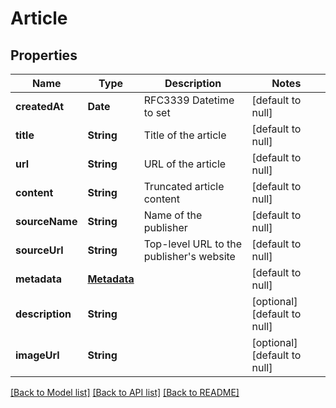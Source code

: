 # Article
## Properties

| Name | Type | Description | Notes |
|------------ | ------------- | ------------- | -------------|
| **createdAt** | **Date** | RFC3339 Datetime to set | [default to null] |
| **title** | **String** | Title of the article | [default to null] |
| **url** | **String** | URL of the article | [default to null] |
| **content** | **String** | Truncated article content | [default to null] |
| **sourceName** | **String** | Name of the publisher | [default to null] |
| **sourceUrl** | **String** | Top-level URL to the publisher&#39;s website | [default to null] |
| **metadata** | [**Metadata**](Metadata.md) |  | [default to null] |
| **description** | **String** |  | [optional] [default to null] |
| **imageUrl** | **String** |  | [optional] [default to null] |

[[Back to Model list]](../README.md#documentation-for-models) [[Back to API list]](../README.md#documentation-for-api-endpoints) [[Back to README]](../README.md)

